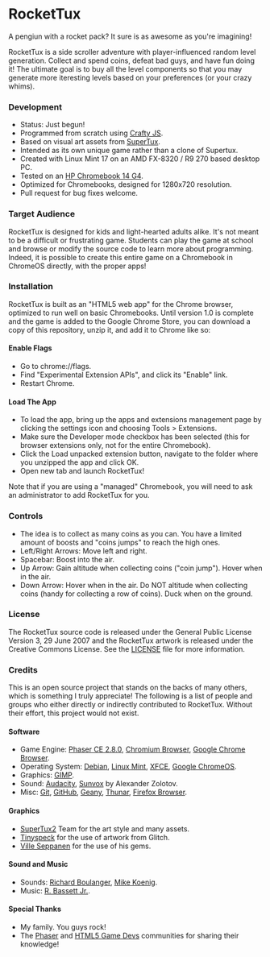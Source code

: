 # RocketTux
A pengiun with a rocket pack? It sure is as awesome as you're imagining!  

RocketTux is a side scroller adventure with player-influenced random level generation. Collect and spend coins, defeat bad guys, and have fun doing it! The ultimate goal is to buy all the level components so that you may generate more iteresting levels based on your preferences (or your crazy whims).

### Development
- Status: Just begun!
- Programmed from scratch using [Crafty JS](http://craftyjs.com/).
- Based on visual art assets from [SuperTux](https://supertuxproject.org/).
- Intended as its own unique game rather than a clone of Supertux.
- Created with Linux Mint 17 on an AMD FX-8320 / R9 270 based desktop PC. 
- Tested on an [HP Chromebook 14 G4](https://support.hp.com/us-en/product/hp-chromebook-14-g4/8326221/document/c04828937).
- Optimized for Chromebooks, designed for 1280x720 resolution.
- Pull request for bug fixes welcome.

### Target Audience
RocketTux is designed for kids and light-hearted adults alike. It's not meant to be a difficult or frustrating game. Students can play the game at school and browse or modify the source code to learn more about programming. Indeed, it is possible to create this entire game on a Chromebook in ChromeOS directly, with the proper apps! 

### Installation
RocketTux is built as an "HTML5 web app" for the Chrome browser, optimized to run well on basic Chromebooks. Until version 1.0 is complete and the game is added to the Google Chrome Store, you can download a copy of this repository, unzip it, and add it to Chrome like so:

#### Enable Flags
- Go to chrome://flags.
- Find "Experimental Extension APIs", and click its "Enable" link.
- Restart Chrome.

#### Load The App
- To load the app, bring up the apps and extensions management page by clicking the settings icon and choosing Tools > Extensions.
- Make sure the Developer mode checkbox has been selected (this for browser extensions only, not for the entire Chromebook).
- Click the Load unpacked extension button, navigate to the folder where you unzipped the app and click OK.
- Open new tab and launch RocketTux!

Note that if you are using a "managed" Chromebook, you will need to ask an administrator to add RocketTux for you. 

### Controls
- The idea is to collect as many coins as you can. You have a limited amount of boosts and "coins jumps" to reach the high ones.
- Left/Right Arrows: Move left and right.
- Spacebar: Boost into the air.
- Up Arrow: Gain altitude when collecting coins ("coin jump"). Hover when in the air.
- Down Arrow: Hover when in the air. Do NOT altitude when collecting coins (handy for collecting a row of coins). Duck when on the ground.

### License
The RocketTux source code is released under the General Public License Version 3, 29 June 2007 and the RocketTux artwork is released under the Creative Commons License. See the [LICENSE](LICENSE) file for more information.

### Credits
This is an open source project that stands on the backs of many others, which is something I truly appreciate! The following is a list of people and groups who either directly or indirectly contributed to RocketTux. Without their effort, this project would not exist.

#### Software
- Game Engine: [Phaser CE 2.8.0](http://phaser.io/download/stable), [Chromium Browser](https://www.chromium.org/), [Google Chrome Browser](https://www.google.com/chrome/index.html).
- Operating System: [Debian](http://www.debian.org/), [Linux Mint](https://linuxmint.com/), [XFCE](https://xfce.org/), [Google ChromeOS](https://www.chromium.org/chromium-os).
- Graphics: [GIMP](https://www.gimp.org/).
- Sound: [Audacity](http://www.audacityteam.org/), [Sunvox](http://www.warmplace.ru/soft/sunvox/) by Alexander Zolotov.
- Misc: [Git](https://git-scm.com/), [GitHub](https://github.com/), [Geany](http://www.geany.org/), [Thunar](https://en.wikipedia.org/wiki/Thunar), [Firefox Browser](https://www.mozilla.org/en-US/).

#### Graphics
- [SuperTux2](https://supertuxproject.org/) Team for the art style and many assets.
- [Tinyspeck](http://www.glitchthegame.com/public-domain-game-art/) for the use of artwork from Glitch.
- [Ville Seppanen](https://opengameart.org/content/gem-jewel-diamond-glass) for the use of his gems.

#### Sound and Music
- Sounds: [Richard Boulanger](http://www.csounds.com/boulanger/), [Mike Koenig](https://soundcloud.com/koenig).
- Music: [R. Bassett Jr.](http://www.tpot.ca).

#### Special Thanks
- My family. You guys rock!
- The [Phaser](http://phaser.io) and [HTML5 Game Devs](http://www.html5gamedevs.com) communities for sharing their knowledge!

